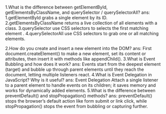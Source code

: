 1.What is the difference between getElementById, getElementsByClassName, and querySelector / querySelectorAll?
ans: 
    1.getElementById grabs a single element by its ID.
    2.getElementsByClassName returns a live collection of all elements with a class.
    3.querySelector use CSS selectors to selects the first matching element .
    4.querySelectorAll use CSS selectors to grab one or all matching elements.

2.How do you create and insert a new element into the DOM?
ans:
First document.createElement() to make a new element, set its content or attributes, then insert it with methods like appendChild().
3.What is Event Bubbling and how does it work?
ans:
Events start from the deepest element (target) and bubble up through parent elements until they reach the document, letting multiple listeners react.
4.What is Event Delegation in JavaScript? Why is it useful?
ans:
Event Delegation Attach a single listener to a parent element to handle events on its children; it saves memory and works for dynamically added elements.
5.What is the difference between preventDefault() and stopPropagation() methods?
ans:
preventDefault() stops the browser’s default action like form submit or link click, while stopPropagation() stops the event from bubbling or capturing further.
